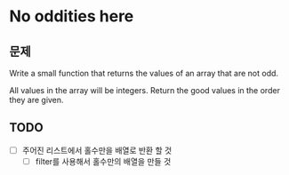 # No oddities here

## 문제
Write a small function that returns the values of an array that are not odd.

All values in the array will be integers. Return the good values in the order they are given.


## TODO

* [ ] 주어진 리스트에서 홀수만을 배열로 반환 할 것
    * [ ] filter를 사용해서 홀수만의 배열을 만들 것
